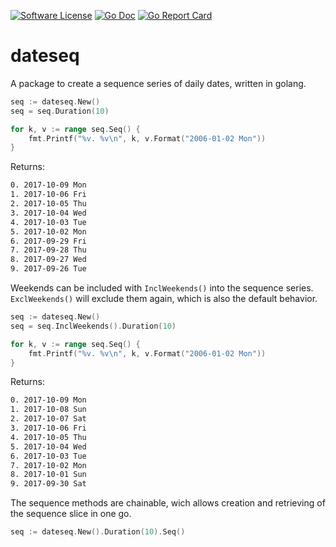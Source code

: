 [![Software License](https://img.shields.io/badge/license-MIT-brightgreen.svg?style=flat-square)](/LICENSE.md)
[![Go Doc](https://img.shields.io/badge/godoc-reference-blue.svg?style=flat-square)](http://godoc.org/github.com/dirkolbrich/dateseq)
[![Go Report Card](https://goreportcard.com/badge/github.com/dirkolbrich/dateseq?style=flat-square)](https://goreportcard.com/report/github.com/dirkolbrich/dateseq)

# dateseq

A package to create a sequence series of daily dates, written in golang.

```go
seq := dateseq.New()
seq = seq.Duration(10)

for k, v := range seq.Seq() {
    fmt.Printf("%v. %v\n", k, v.Format("2006-01-02 Mon"))
}
```

Returns:

```bash
0. 2017-10-09 Mon
1. 2017-10-06 Fri
2. 2017-10-05 Thu
3. 2017-10-04 Wed
4. 2017-10-03 Tue
5. 2017-10-02 Mon
6. 2017-09-29 Fri
7. 2017-09-28 Thu
8. 2017-09-27 Wed
9. 2017-09-26 Tue
```

Weekends can be included with `InclWeekends()` into the sequence series. `ExclWeekends()` will exclude them again, which is also the default behavior.

```go
seq := dateseq.New()
seq = seq.InclWeekends().Duration(10)

for k, v := range seq.Seq() {
    fmt.Printf("%v. %v\n", k, v.Format("2006-01-02 Mon"))
}
```

Returns:

```bash
0. 2017-10-09 Mon
1. 2017-10-08 Sun
2. 2017-10-07 Sat
3. 2017-10-06 Fri
4. 2017-10-05 Thu
5. 2017-10-04 Wed
6. 2017-10-03 Tue
7. 2017-10-02 Mon
8. 2017-10-01 Sun
9. 2017-09-30 Sat
```

The sequence methods are chainable, wich allows creation and retrieving of the sequence slice in one go.

```go
seq := dateseq.New().Duration(10).Seq()
```